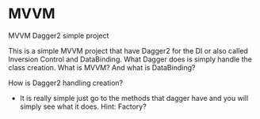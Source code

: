 # MVVM
MVVM Dagger2 simple project

This is a simple MVVM project that have Dagger2 for the DI or also called Inversion Control and DataBinding. What Dagger does is simply handle
the class creation. What is MVVM? And what is DataBinding?

How is Dagger2 handling creation? 

- It is really simple just go to the methods that dagger have and you will simply see what it does. Hint: Factory?

